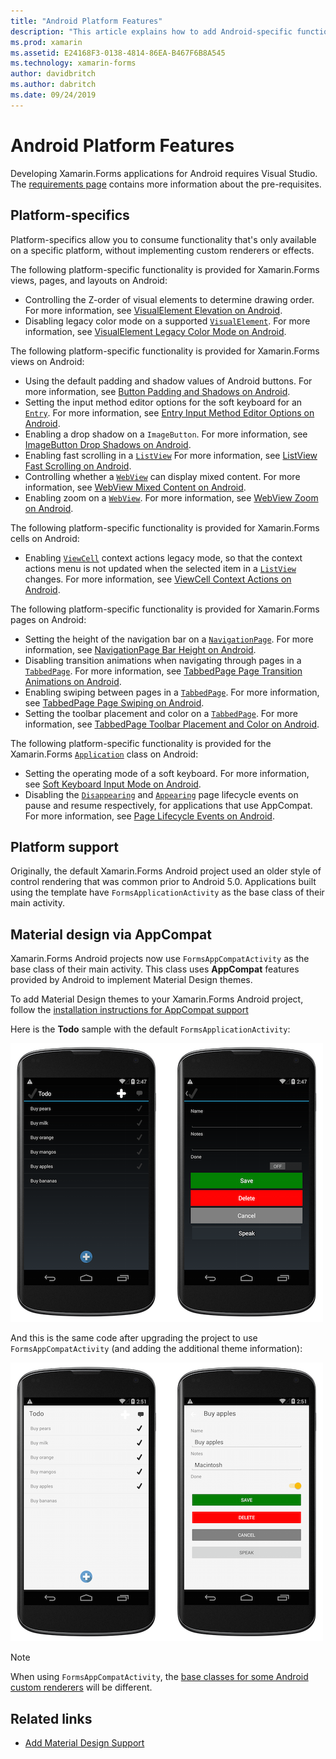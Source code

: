 ```yaml
---
title: "Android Platform Features"
description: "This article explains how to add Android-specific functionality to Xamarin.Forms applications."
ms.prod: xamarin
ms.assetid: E24168F3-0138-4814-86EA-B467F6B8A545
ms.technology: xamarin-forms
author: davidbritch
ms.author: dabritch
ms.date: 09/24/2019
---
```


# Android Platform Features

Developing Xamarin.Forms applications for Android requires Visual Studio. The [requirements page](~/get-started/requirements.md) contains more information about the pre-requisites.

## Platform-specifics

Platform-specifics allow you to consume functionality that's only available on a specific platform, without implementing custom renderers or effects.

The following platform-specific functionality is provided for Xamarin.Forms views, pages, and layouts on Android:

- Controlling the Z-order of visual elements to determine drawing order. For more information, see [VisualElement Elevation on Android](visualelement-elevation.md).
- Disabling legacy color mode on a supported [`VisualElement`](xref:Xamarin.Forms.VisualElement). For more information, see [VisualElement Legacy Color Mode on Android](legacy-color-mode.md).

The following platform-specific functionality is provided for Xamarin.Forms views on Android:

- Using the default padding and shadow values of Android buttons. For more information, see [Button Padding and Shadows on Android](button-padding-shadow.md).
- Setting the input method editor options for the soft keyboard for an [`Entry`](xref:Xamarin.Forms.Entry). For more information, see [Entry Input Method Editor Options on Android](entry-ime-options.md).
- Enabling a drop shadow on a `ImageButton`. For more information, see [ImageButton Drop Shadows on Android](imagebutton-drop-shadow.md).
- Enabling fast scrolling in a [`ListView`](xref:Xamarin.Forms.ListView) For more information, see [ListView Fast Scrolling on Android](listview-fast-scrolling.md).
- Controlling whether a [`WebView`](xref:Xamarin.Forms.WebView) can display mixed content. For more information, see [WebView Mixed Content on Android](webview-mixed-content.md).
- Enabling zoom on a [`WebView`](xref:Xamarin.Forms.WebView). For more information, see [WebView Zoom on Android](webview-zoom-controls.md).

The following platform-specific functionality is provided for Xamarin.Forms cells on Android:

- Enabling [`ViewCell`](xref:Xamarin.Forms.ViewCell) context actions legacy mode, so that the context actions menu is not updated when the selected item in a [`ListView`](xref:Xamarin.Forms.ListView) changes. For more information, see [ViewCell Context Actions on Android](viewcell-context-actions.md).

The following platform-specific functionality is provided for Xamarin.Forms pages on Android:

- Setting the height of the navigation bar on a [`NavigationPage`](xref:Xamarin.Forms.NavigationPage). For more information, see [NavigationPage Bar Height on Android](navigationpage-bar-height.md).
- Disabling transition animations when navigating through pages in a [`TabbedPage`](xref:Xamarin.Forms.TabbedPage). For more information, see [TabbedPage Page Transition Animations on Android](tabbedpage-transition-animations.md).
- Enabling swiping between pages in a [`TabbedPage`](xref:Xamarin.Forms.TabbedPage). For more information, see [TabbedPage Page Swiping on Android](tabbedpage-page-swiping.md).
- Setting the toolbar placement and color on a [`TabbedPage`](xref:Xamarin.Forms.TabbedPage). For more information, see [TabbedPage Toolbar Placement and Color on Android](tabbedpage-toolbar-placement-color.md).

The following platform-specific functionality is provided for the Xamarin.Forms [`Application`](xref:Xamarin.Forms.Application) class on Android:

- Setting the operating mode of a soft keyboard. For more information, see [Soft Keyboard Input Mode on Android](soft-keyboard-input-mode.md).
- Disabling the [`Disappearing`](xref:Xamarin.Forms.Page.Appearing) and [`Appearing`](xref:Xamarin.Forms.Page.Appearing) page lifecycle events on pause and resume respectively, for applications that use AppCompat. For more information, see [Page Lifecycle Events on Android](page-lifecycle-events.md).

## Platform support

Originally, the default Xamarin.Forms Android project used an older style of control rendering that was common prior to Android 5.0. Applications built using the template have `FormsApplicationActivity` as the base class of their main activity.

## Material design via AppCompat

Xamarin.Forms Android projects now use `FormsAppCompatActivity` as the base class of their main activity. This class uses **AppCompat** features provided by Android to implement Material Design themes.

To add Material Design themes to your Xamarin.Forms Android project, follow the [installation instructions for AppCompat support](appcompat-material-design.md)

Here is the **Todo** sample with the default `FormsApplicationActivity`:

[![](images/before-appcompat-sml.png "Todo Sample Application Without AppCompat")](images/before-appcompat.png#lightbox "Todo Sample Application Without AppCompat")

And this is the same code after upgrading the project to use `FormsAppCompatActivity` (and adding the additional theme information):

[![](images/post-appcompat-sml.png "Todo Sample Application With AppCompat and Theming")](images/post-appcompat.png#lightbox "Todo Sample Application With AppCompat and Theming")

> [!NOTE]
> When using `FormsAppCompatActivity`, the [base classes for some Android custom renderers](~/xamarin-forms/app-fundamentals/custom-renderer/renderers.md) will be different.

## Related links

- [Add Material Design Support](appcompat-material-design.md)
